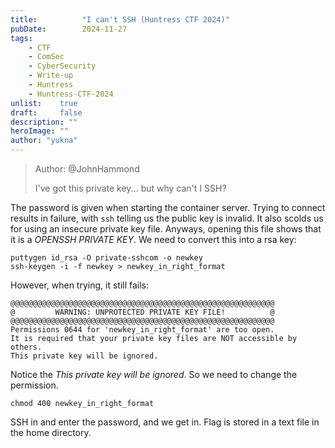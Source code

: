 ```yaml
---
title:          "I can't SSH (Huntress CTF 2024)"
pubDate:        2024-11-27
tags:
    - CTF
    - ComSec
    - CyberSecurity
    - Write-up
    - Huntress
    - Huntress-CTF-2024
unlist:    true
draft:     false
description: ""
heroImage: ""
author: "yukna"
---
```


> Author: @JohnHammond
> 
> I've got this private key... but why can't I SSH?

The password is given when starting the container server. Trying to connect results in failure, with `ssh` telling us the public key is invalid. It also scolds us for using an insecure private key file. Anyways, opening this file shows that it is a *OPENSSH PRIVATE KEY*. We need to convert this into a rsa key:

```
puttygen id_rsa -O private-sshcom -o newkey
ssh-keygen -i -f newkey > newkey_in_right_format
```

However, when trying, it still fails:

```
@@@@@@@@@@@@@@@@@@@@@@@@@@@@@@@@@@@@@@@@@@@@@@@@@@@@@@@@@@@
@         WARNING: UNPROTECTED PRIVATE KEY FILE!          @
@@@@@@@@@@@@@@@@@@@@@@@@@@@@@@@@@@@@@@@@@@@@@@@@@@@@@@@@@@@
Permissions 0644 for 'newkey_in_right_format' are too open.
It is required that your private key files are NOT accessible by others.
This private key will be ignored.
```

Notice the *This private key will be ignored*. So we need to change the permission.

```
chmod 400 newkey_in_right_format
```

SSH in and enter the password, and we get in. Flag is stored in a text file in the home directory.

